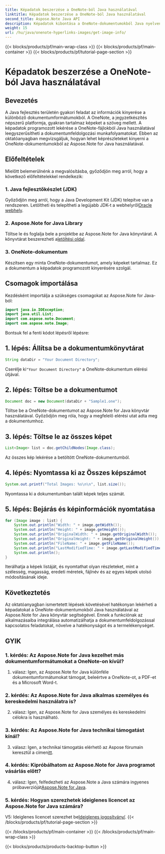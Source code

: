 ```yaml
---
title: Képadatok beszerzése a OneNote-ból Java használatával
linktitle: Képadatok beszerzése a OneNote-ból Java használatával
second_title: Aspose.Note Java API
description: Képadatok kibontása a OneNote-dokumentumokból Java nyelven! Képméretek, fájlnevek stb. Könnyű lépéseket és kódpéldákat tartalmaz. #OneNote #Java #Aspose
weight: 15
url: /hu/java/onenote-hyperlinks-images/get-image-info/
---
```


{{< blocks/products/pf/main-wrap-class >}}
{{< blocks/products/pf/main-container >}}
{{< blocks/products/pf/tutorial-page-section >}}

# Képadatok beszerzése a OneNote-ból Java használatával

## Bevezetés

A Java fejlesztés területén gyakori feladat az információk kinyerése a különböző dokumentumformátumokból. A OneNote, a jegyzetkészítés népszerű platformja, gyakran tartalmaz képeket a szöveg mellett. A képadatok programozott lekérése a OneNote-fájlokból Java használatával leegyszerűsítheti a dokumentumfeldolgozási munkafolyamatokat. Ebben az oktatóanyagban megvizsgáljuk, hogyan lehet képrészleteket kinyerni a OneNote-dokumentumokból az Aspose.Note for Java használatával.

## Előfeltételek

Mielőtt belemerülnénk a megvalósításba, győződjön meg arról, hogy a következő előfeltételekkel rendelkezik:

### 1. Java fejlesztőkészlet (JDK)

Győződjön meg arról, hogy a Java Development Kit (JDK) telepítve van a rendszeren. Letöltheti és telepítheti a legújabb JDK-t a webhelyről[Oracle webhely](https://www.oracle.com/java/technologies/javase-jdk15-downloads.html).

### 2. Aspose.Note for Java Library

 Töltse le és foglalja bele a projektbe az Aspose.Note for Java könyvtárat. A könyvtárat beszerezheti a[letöltési oldal](https://releases.aspose.com/note/java/).

### 3. OneNote-dokumentum

Készítsen egy minta OneNote-dokumentumot, amely képeket tartalmaz. Ez a dokumentum a képadatok programozott kinyerésére szolgál.

## Csomagok importálása

Kezdésként importálja a szükséges csomagokat az Aspose.Note for Java-ból:

```java
import java.io.IOException;
import java.util.List;
import com.aspose.note.Document;
import com.aspose.note.Image;
```

Bontsuk fel a fenti kódot lépésről lépésre:

## 1. lépés: Állítsa be a dokumentumkönyvtárat

```java
String dataDir = "Your Document Directory";
```

 Cserélje ki`"Your Document Directory"` a OneNote-dokumentum elérési útjával.

## 2. lépés: Töltse be a dokumentumot

```java
Document doc = new Document(dataDir + "Sample1.one");
```

Töltse be a OneNote-dokumentumot az Aspose.Note for Java könyvtár használatával. Győződjön meg róla, hogy a megfelelő elérési utat adta meg a dokumentumhoz.

## 3. lépés: Töltse le az összes képet

```java
List<Image> list = doc.getChildNodes(Image.class);
```

Az összes kép lekérése a betöltött OneNote-dokumentumból.

## 4. lépés: Nyomtassa ki az Összes képszámot

```java
System.out.printf("Total Images: %s\n\n", list.size());
```

Nyomtassa ki a dokumentumban talált képek teljes számát.

## 5. lépés: Bejárás és képinformációk nyomtatása

```java
for (Image image : list) {
    System.out.println("Width: " + image.getWidth());
    System.out.println("Height: " + image.getHeight());
    System.out.println("OriginalWidth: " + image.getOriginalWidth());
    System.out.println("OriginalHeight: " + image.getOriginalHeight());
    System.out.println("FileName: " + image.getFileName());
    System.out.println("LastModifiedTime: " + image.getLastModifiedTime());
    System.out.println();
}
```

Iterálhatja a képek listáját, és nyomtathat olyan részleteket, mint a szélesség, magasság, eredeti méretek, fájlnév és az egyes képek utolsó módosításának ideje.

## Következtetés

Az oktatóanyagban ismertetett lépések követésével hatékonyan lekérheti a képadatokat a OneNote-dokumentumokból Java használatával az Aspose.Note for Java könyvtár segítségével. Ennek a funkciónak az alkalmazásaiba integrálása automatizálhatja a dokumentumfeldolgozással kapcsolatos feladatokat, növelve a hatékonyságot és a termelékenységet.

## GYIK

### 1. kérdés: Az Aspose.Note for Java kezelhet más dokumentumformátumokat a OneNote-on kívül?

1. válasz: Igen, az Aspose.Note for Java különféle dokumentumformátumokat támogat, beleértve a OneNote-ot, a PDF-et és a Microsoft Word-t.

### 2. kérdés: Az Aspose.Note for Java alkalmas személyes és kereskedelmi használatra is?

2. válasz: Igen, az Aspose.Note for Java személyes és kereskedelmi célokra is használható.

### 3. kérdés: Az Aspose.Note for Java technikai támogatást kínál?

 3. válasz: Igen, a technikai támogatás elérhető az Aspose fórumain keresztül a címen[itt](https://forum.aspose.com/c/note/28).

### 4. kérdés: Kipróbálhatom az Aspose.Note for Java programot vásárlás előtt?

 4. válasz: Igen, felfedezheti az Aspose.Note a Java számára ingyenes próbaverzióját[Aspose.Note for Java](https://releases.aspose.com/note/java/).

### 5. kérdés: Hogyan szerezhetek ideiglenes licencet az Aspose.Note for Java számára?
 
 V5: Ideiglenes licencet szerezhet be[Ideiglenes jogosítvány/](https://purchase.aspose.com/temporary-license/).
{{< /blocks/products/pf/tutorial-page-section >}}

{{< /blocks/products/pf/main-container >}}
{{< /blocks/products/pf/main-wrap-class >}}

{{< blocks/products/products-backtop-button >}}
